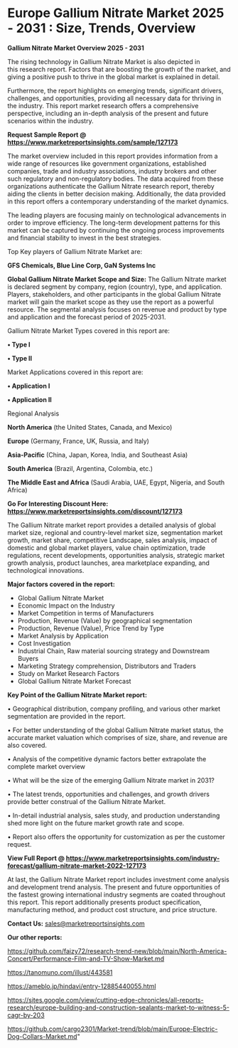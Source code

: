  # Europe Gallium Nitrate Market 2025 - 2031 : Size, Trends, Overview

<Strong> Gallium Nitrate Market Overview 2025 - 2031</strong>

The rising technology in Gallium Nitrate Market is also depicted in this research report. Factors that are boosting the growth of the market, and giving a positive push to thrive in the global market is explained in detail.

Furthermore, the report highlights on emerging trends, significant drivers, challenges, and opportunities, providing all necessary data for thriving in the industry. This report market research offers a comprehensive perspective, including an in-depth analysis of the present and future scenarios within the industry.

<strong>Request Sample Report @ <a href=https://www.marketreportsinsights.com/sample/127173>https://www.marketreportsinsights.com/sample/127173</a></strong>

The market overview included in this report provides information from a wide range of resources like government organizations, established companies, trade and industry associations, industry brokers and other such regulatory and non-regulatory bodies. The data acquired from these organizations authenticate the Gallium Nitrate research report, thereby aiding the clients in better decision making. Additionally, the data provided in this report offers a contemporary understanding of the market dynamics.

The leading players are focusing mainly on technological advancements in order to improve efficiency. The long-term development patterns for this market can be captured by continuing the ongoing process improvements and financial stability to invest in the best strategies.

Top Key players of Gallium Nitrate Market are:

<strong>GFS Chemicals, Blue Line Corp, GaN Systems Inc</strong>

<strong><b>Global Gallium Nitrate Market Scope and Size:</b></strong>
The Gallium Nitrate market is declared segment by company, region (country), type, and application. Players, stakeholders, and other participants in the global Gallium Nitrate market will gain the market scope as they use the report as a powerful resource. The segmental analysis focuses on revenue and product by type and application and the forecast period of 2025-2031.

Gallium Nitrate Market Types covered in this report are:

<strong>• Type I

• Type II</strong>

Market Applications covered in this report are:

<strong>• Application I

• Application II</strong> 

Regional Analysis

<strong>North America</strong> (the United States, Canada, and Mexico)

<strong>Europe</strong> (Germany, France, UK, Russia, and Italy)

<strong>Asia-Pacific</strong> (China, Japan, Korea, India, and Southeast Asia)

<strong>South America</strong> (Brazil, Argentina, Colombia, etc.)

<strong>The Middle East and Africa</strong> (Saudi Arabia, UAE, Egypt, Nigeria, and South Africa)

<strong>Go For Interesting Discount Here: <a href=https://www.marketreportsinsights.com/discount/127173>https://www.marketreportsinsights.com/discount/127173</a></strong>

The Gallium Nitrate market report provides a detailed analysis of global market size, regional and country-level market size, segmentation market growth, market share, competitive Landscape, sales analysis, impact of domestic and global market players, value chain optimization, trade regulations, recent developments, opportunities analysis, strategic market growth analysis, product launches, area marketplace expanding, and technological innovations.

<strong><b>Major factors covered in the report:</b></strong>
<ul>
  <li>Global Gallium Nitrate Market </li>
  <li>Economic Impact on the Industry</li>
  <li>Market Competition in terms of Manufacturers</li>
  <li>Production, Revenue (Value) by geographical segmentation</li>
  <li>Production, Revenue (Value), Price Trend by Type</li>
  <li>Market Analysis by Application</li>
  <li>Cost Investigation</li>
  <li>Industrial Chain, Raw material sourcing strategy and Downstream Buyers</li>
  <li>Marketing Strategy comprehension, Distributors and Traders</li>
  <li>Study on Market Research Factors</li>
  <li>Global Gallium Nitrate Market Forecast</li>
</ul>

<strong><b>Key Point of the Gallium Nitrate Market report:</b></strong>

• Geographical distribution, company profiling, and various other market segmentation are provided in the report.

• For better understanding of the global Gallium Nitrate market status, the accurate market valuation which comprises of size, share, and revenue are also covered.

• Analysis of the competitive dynamic factors better extrapolate the complete market overview

• What will be the size of the emerging Gallium Nitrate market in 2031?

• The latest trends, opportunities and challenges, and growth drivers provide better construal of the Gallium Nitrate Market.

• In-detail industrial analysis, sales study, and production understanding shed more light on the future market growth rate and scope.

• Report also offers the opportunity for customization as per the customer request.

<strong><b>View Full Report @ <a href=https://www.marketreportsinsights.com/industry-forecast/gallium-nitrate-market-2022-127173>https://www.marketreportsinsights.com/industry-forecast/gallium-nitrate-market-2022-127173</a></b></strong>


At last, the Gallium Nitrate Market report includes investment come analysis and development trend analysis. The present and future opportunities of the fastest growing international industry segments are coated throughout this report. This report additionally presents product specification, manufacturing method, and product cost structure, and price structure.

<strong>Contact Us:</strong>
sales@marketreportsinsights.com

<strong>Our other reports:</strong>

<a href=https://github.com/faizy72/research-trend-new/blob/main/North-America-Concert/Performance-Film-and-TV-Show-Market.md>https://github.com/faizy72/research-trend-new/blob/main/North-America-Concert/Performance-Film-and-TV-Show-Market.md</a>

<a href=https://tanomuno.com/illust/443581>https://tanomuno.com/illust/443581</a>

<a href=https://ameblo.jp/hindavi/entry-12885440055.html>https://ameblo.jp/hindavi/entry-12885440055.html</a>

<a href=https://sites.google.com/view/cutting-edge-chronicles/all-reports-research/europe-building-and-construction-sealants-market-to-witness-5-cagr-by-203>https://sites.google.com/view/cutting-edge-chronicles/all-reports-research/europe-building-and-construction-sealants-market-to-witness-5-cagr-by-203</a>

<a href=https://github.com/cargo2301/Market-trend/blob/main/Europe-Electric-Dog-Collars-Market.md>https://github.com/cargo2301/Market-trend/blob/main/Europe-Electric-Dog-Collars-Market.md</a>"
